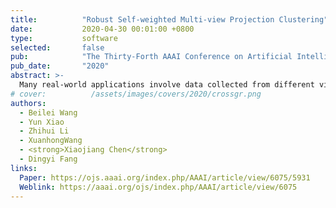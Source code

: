 ```yaml
---
title:          "Robust Self-weighted Multi-view Projection Clustering"
date:           2020-04-30 00:01:00 +0800
type:           software
selected:       false
pub:            "The Thirty-Forth AAAI Conference on Artificial Intelligence"
pub_date:       "2020"
abstract: >-
  Many real-world applications involve data collected from different views and with high data dimensionality. Furthermore, multi-view data always has unavoidable noise. Clustering on this kind of high-dimensional and noisy multi-view data remains a challenge due to the curse of dimensionality and ineffective de-noising and integration of multiple views. Aiming at this problem, in this paper, we propose a Robust Self-weighted Multi-view Projection Clustering (RSwMPC) based on ℓ2,1-norm, which can simultaneously reduce dimensionality, suppress noise and learn local structure graph. Then the obtained optimal graph can be directly used for clustering while no further processing is required. In addition, a new method is introduced to automatically learn the optimal weight of each view with no need to generate additional parameters to adjust the weight. Extensive experimental results on different synthetic datasets and real-world datasets demonstrate that the proposed algorithm outperforms other state-of-the-art methods on clustering performance and robustness.
# cover:          /assets/images/covers/2020/crossgr.png
authors:
  - Beilei Wang
  - Yun Xiao
  - Zhihui Li
  - XuanhongWang 
  - <strong>Xiaojiang Chen</strong>
  - Dingyi Fang
links:
  Paper: https://ojs.aaai.org/index.php/AAAI/article/view/6075/5931
  Weblink: https://aaai.org/ojs/index.php/AAAI/article/view/6075
---
```

